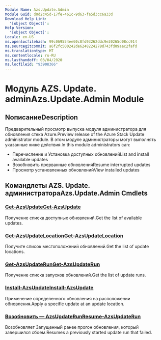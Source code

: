 ```yaml
---
Module Name: Azs.Update.Admin
Module Guid: d0d2c45d-17fe-461c-9d63-fa5d3cc6a33d
Download Help Link:
  '[object Object]': 
Help Version:
  '[object Object]': 
Locale: en-US
ms.openlocfilehash: 99c069554ee60c8fd93262ddc9e30265d08cc914
ms.sourcegitcommit: a6f2fc500242de6248224278d743fd09aac2fafd
ms.translationtype: MT
ms.contentlocale: ru-RU
ms.lasthandoff: 03/04/2020
ms.locfileid: "93908366"
---
```

# <span data-ttu-id="5413c-101">Модуль AZS. Update. admin</span><span class="sxs-lookup"><span data-stu-id="5413c-101">Azs.Update.Admin Module</span></span>
## <span data-ttu-id="5413c-102">Nописание</span><span class="sxs-lookup"><span data-stu-id="5413c-102">Description</span></span>
<span data-ttu-id="5413c-103">Предварительный просмотр выпуска модуля администратора для обновления стека Azure.</span><span class="sxs-lookup"><span data-stu-id="5413c-103">Preview release of the Azure Stack Update administrator module.</span></span>  <span data-ttu-id="5413c-104">В этом модуле администраторы могут выполнять указанные ниже действия.</span><span class="sxs-lookup"><span data-stu-id="5413c-104">In this module administrators can:</span></span>
- <span data-ttu-id="5413c-105">Перечисление и Установка доступных обновлений</span><span class="sxs-lookup"><span data-stu-id="5413c-105">List and install available updates</span></span>
- <span data-ttu-id="5413c-106">Возобновить прерванные обновления</span><span class="sxs-lookup"><span data-stu-id="5413c-106">Resume interrupted updates</span></span>
- <span data-ttu-id="5413c-107">Просмотр установленных обновлений</span><span class="sxs-lookup"><span data-stu-id="5413c-107">View installed updates</span></span>

## <span data-ttu-id="5413c-108">Командлеты AZS. Update. администратора</span><span class="sxs-lookup"><span data-stu-id="5413c-108">Azs.Update.Admin Cmdlets</span></span>
### [<span data-ttu-id="5413c-109">Get-AzsUpdate</span><span class="sxs-lookup"><span data-stu-id="5413c-109">Get-AzsUpdate</span></span>](Get-AzsUpdate.md)
<span data-ttu-id="5413c-110">Получение списка доступных обновлений.</span><span class="sxs-lookup"><span data-stu-id="5413c-110">Get the list of available updates.</span></span>

### [<span data-ttu-id="5413c-111">Get-AzsUpdateLocation</span><span class="sxs-lookup"><span data-stu-id="5413c-111">Get-AzsUpdateLocation</span></span>](Get-AzsUpdateLocation.md)
<span data-ttu-id="5413c-112">Получите список местоположений обновлений.</span><span class="sxs-lookup"><span data-stu-id="5413c-112">Get the list of update locations.</span></span>

### [<span data-ttu-id="5413c-113">Get-AzsUpdateRun</span><span class="sxs-lookup"><span data-stu-id="5413c-113">Get-AzsUpdateRun</span></span>](Get-AzsUpdateRun.md)
<span data-ttu-id="5413c-114">Получение списка запусков обновлений.</span><span class="sxs-lookup"><span data-stu-id="5413c-114">Get the list of update runs.</span></span>

### [<span data-ttu-id="5413c-115">Install-AzsUpdate</span><span class="sxs-lookup"><span data-stu-id="5413c-115">Install-AzsUpdate</span></span>](Install-AzsUpdate.md)
<span data-ttu-id="5413c-116">Применение определенного обновления на расположении обновления.</span><span class="sxs-lookup"><span data-stu-id="5413c-116">Apply a specific update at an update location.</span></span>

### [<span data-ttu-id="5413c-117">Возобновить — AzsUpdateRun</span><span class="sxs-lookup"><span data-stu-id="5413c-117">Resume-AzsUpdateRun</span></span>](Resume-AzsUpdateRun.md)
<span data-ttu-id="5413c-118">Возобновляет Запущенный ранее прогон обновления, который завершился сбоем.</span><span class="sxs-lookup"><span data-stu-id="5413c-118">Resumes a previously started update run that failed.</span></span>

